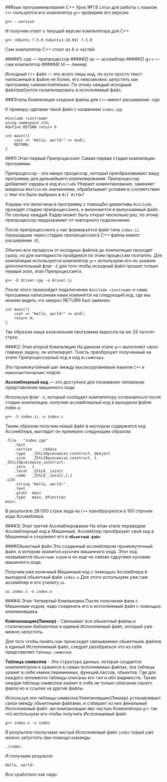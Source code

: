 ##Язык программирования C++ Урок №1
В Linux для работы с языком `C++` пользуется его компилятор `g++`
проверим его версию

    g++ --version

И получим ответ о текущей версии компилятора для C++

    g++ (Ubuntu 7.5.0-3ubuntu1~18.04) 7.5.0

Сам компилятор C++ стоит из 4-х частей:

#####1) cpp — препроцессор
#####2) as — ассемблер
#####2) g++ — сам компилятор
#####4) ld — линкер

Исходный `C++` файл — это всего лишь код, по сути просто текст написанный в 
файле не более, его невозможно запустить как программу самомстоятельно. 
По этому каждый исходный файлтребуется скомпилировать в исполняемый файл.

###Этапы Компиляции
сходные файлы для `C++` имеют расширение .cpp 

К примеру сделаем такой файл с названием `index.cpp`

    #include <iostream>
    using namespace std;
    #define RETURN return 0

    int main(){
        cout << "Hello, world!" << endl;
        RETURN;
    }

###1) Этап первый Препроцессинг
Самая первая стадия компиляции программы.

Препроцессор - это макро процессор, который преобразовывает вашу программу 
для дальнейшего компилирования. Препроцессор добавляет хэдэры в код `#include`
Уберает коментирование, заменяет макросы `#define` их значениями, обрабатывает 
условия в соответствии с тем что было выбрано в `#if #ifdef`

Хэдэры что включены в программу с помощбю директивы `#include` проходят стадию
препроцессинга, и вкоючаются в выпускаемый файл. По скольку каждый Хэдер может 
быть открыт несколько раз, по этому  препроцессор пердохраняет от повторного 
подключения. 

После препроцессинга у нас формируется файл типа `index.ii`
(прошедшие через стадию препроцессинга C++ файлы имеют расширение .ii),

Обычно все процессы от исходных файлов до компиляции проходят сразу, но для 
наглядности пройдемся по этим процессам поэтапно. Для компиляции используется 
компилятор `g++` используем его но укажем дополнительный флаг `-E` для того чтобы 
исходный файл прошел только первый этап, этап Препроцессинга.

    g++ -E driver.cpp -o driver.ii

После этого произойдет подключение `#include <iostream>` и сама программа написанная
нами изменится на следующий код, где мы можем видеть что макрос RETURN был заменен.

    int main(){
        cout << "Hello, world!" << endl;
        return 0;
    }

Так образом наша изначальная программа выросла на аж 28 тычсяч строк.

####2) Этап второй Компиляция
На данном этапе `g++` выполняет свою главную задачу, он копилирует. Тоесть
преобразует  полученный на этапе Препроцессорный код в код `Ассемблера`.

Это промежутойный шаг между высокоуровневым языком `C++` и `машинным(бинарным)` кодом.

**Ассемблерный код** — это доступное для понимания человеком представление 
машинного кода.

Используя флаг `-S`, который сообщает компилятору остановиться после стадии компиляции, 
получим ассемблерный код в выходном файле index.s:

    g++ -S index.ii -o index.s

Таким образом получим новый файл в ккотором содержится код Ассемблера, выглядит он 
примерно следующим образом:

    .file	"index.cpp"
    	.text
    	.section	.rodata
    	.type	_ZStL19piecewise_construct, @object
    	.size	_ZStL19piecewise_construct, 1
    _ZStL19piecewise_construct:
    	.zero	1
    	.local	_ZStL8__ioinit
    	.comm	_ZStL8__ioinit,1,1
    .LC0:
    	.string	"Hello, world!"
    	.text
    	.globl	main
    	.type	main, @function
    main: 

В результате 28 000 строк кода на `C++` преобразуются в 100 строчек кода Ассемблера.

####3) Этап третий Ассемблирование
На этом этапе переведем Ассемблерный код в Машинный. Ассемблер преобразует свой код
в Машинный и сохраняет его в **`обьектный файл`**

####Обьектный файл 
Это созданный ассемблером промежуточный файл, в котором хранится кусочек 
машинного кода. Этот код назвывается `Обьектным кодом` и он еще не связан сдругими
кусками машинного кода.

Получим уже конечный Машинный код с помощью Ассемблера в выходной обьектный файл
`index.o` Для этого используем уже сам ассемблер и его утилиту `as` 

    as index.s -o index.o

####4) Этап Четвертый Компановка
После получения фала с Машинным кодом, надо соеденить его в исполняемый файл с 
помощью компановщика.

**Компановщик(Линкер)** - Связывает все обьектный файлы и статические библиотеки
в единый Исполняемый файл, который уже можно запустить.

Для того чтобы понять как происходит связываение обьектныйх файлов в единый 
Исполняемый файл, следует разобраться что из себя представляет `Таблица символов`.

**Таблица символов** - Это структура данных, которая создается компилятором и 
хранится в самих исполняемых файлах, эта таблица хранит в себе имена переменных,
функций,лассов, обьектов. Где для каждого эллемента таблицы описаны его тип и обл
видимости. Также каждая таблица символов хранит в себе не только описание своего файла
но и ссылки на другие файлы.

Используя эти таблицы символов Компановщик(Линкер) устанавливает связи между 
обьектными файлами, и собирает из них финальный Исполняемый файл. ам компановщик
явл частью Компилятора `g++` так что используем его чтобы получить Исполныемый файл.

    g++ index.o -o index

В результате поолучаем чистый Исполняемый файл `index` торый уже можно запустить 
при помощи команды

    ./index

И получаем результат

    Hello, world!
     
Все сработало как надо.
